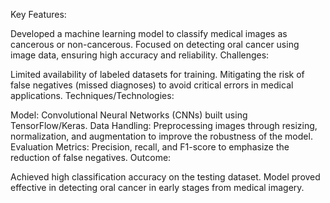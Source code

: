 Key Features:

Developed a machine learning model to classify medical images as cancerous or non-cancerous.
Focused on detecting oral cancer using image data, ensuring high accuracy and reliability.
Challenges:

Limited availability of labeled datasets for training.
Mitigating the risk of false negatives (missed diagnoses) to avoid critical errors in medical applications.
Techniques/Technologies:

Model: Convolutional Neural Networks (CNNs) built using TensorFlow/Keras.
Data Handling: Preprocessing images through resizing, normalization, and augmentation to improve the robustness of the model.
Evaluation Metrics: Precision, recall, and F1-score to emphasize the reduction of false negatives.
Outcome:

Achieved high classification accuracy on the testing dataset.
Model proved effective in detecting oral cancer in early stages from medical imagery.
